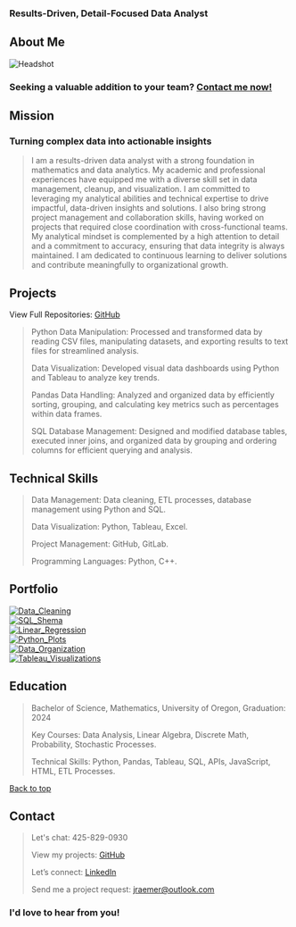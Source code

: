   <link rel="stylesheet" href="mainstyle.css">

<section id="headline">
<h3>Results-Driven, Detail-Focused Data Analyst</h3>
  </section>

## About Me
<img src="Headshot.JPG" alt="Headshot" />

### Seeking a valuable addition to your team? <a href="#contact">Contact me now!</a>


## Mission

### Turning complex data into actionable insights
> I am a results-driven data analyst with a strong foundation in mathematics and data analytics. My academic and professional experiences have equipped me with a diverse skill set in data management, cleanup, and visualization. I am committed to leveraging my analytical abilities and technical expertise to drive impactful, data-driven insights and solutions. I also bring strong project management and collaboration skills, having worked on projects that required close coordination with cross-functional teams. My analytical mindset is complemented by a high attention to detail and a commitment to accuracy, ensuring that data integrity is always maintained. I am dedicated to continuous learning to deliver solutions and contribute meaningfully to organizational growth.

## Projects
View Full Repositories: [GitHub](https://github.com/JerricaRaemer)
>
> Python Data Manipulation: Processed and transformed data by reading CSV files, manipulating datasets, and exporting results to text files for streamlined analysis.
>
> Data Visualization: Developed visual data dashboards using Python and Tableau to analyze key trends.
>
> Pandas Data Handling: Analyzed and organized data by efficiently sorting, grouping, and calculating key metrics such as percentages within data frames.
>
> SQL Database Management: Designed and modified database tables, executed inner joins, and organized data by grouping and ordering columns for efficient querying and analysis.
>

## Technical Skills
>
> Data Management: Data cleaning, ETL processes, database management using Python and SQL.
>
> Data Visualization: Python, Tableau, Excel.
>
> Project Management: GitHub, GitLab.
>
> Programming Languages: Python, C++.
>

## Portfolio

<div class="gallery">
  <a target="_blank" href="Data_Cleaning_SQL_Python.JPG">
    <img src="Data_Cleaning_SQL_Python.JPG" alt="Data_Cleaning" />
  </a>
</div>

<div class="gallery">
  <a target="_blank" href="Data_Cleaning_SQL_Python.JPG">
    <img src="SQL_Table_Schema.JPG" alt="SQL_Shema" />
  </a>
</div>

<div class="gallery">
  <a target="_blank" href="Linear_Regression.JPG">
    <img src="Linear_Regression.JPG" alt="Linear_Regression" />
  </a>
</div>

<div class="gallery">
  <a target="_blank" href="Line_Plot_Python.JPG">
    <img src="Line_Plot_Python.JPG" alt="Python_Plots" />
  </a>
</div>

<div class="gallery">
  <a target="_blank" href="Python_Dict.JPG">
    <img src="Python_Dict.JPG" alt="Data_Organization" />
  </a>
</div>

<div class="gallery">
  <a target="_blank" href="Tableau_Music.JPG">
    <img src="Tableau_Music.JPG" alt="Tableau_Visualizations" />
  </a>
</div>

## Education
> Bachelor of Science, Mathematics, University of Oregon, Graduation: 2024
>
> Key Courses: Data Analysis, Linear Algebra, Discrete Math, Probability, Stochastic Processes.
>
> Technical Skills: Python, Pandas, Tableau, SQL, APIs, JavaScript, HTML, ETL Processes.

<a href="#headline">Back to top</a>

## Contact
> Let's chat: 425-829-0930
> 
> View my projects: [GitHub](https://github.com/JerricaRaemer)
> 
> Let’s connect: [LinkedIn](https://www.linkedin.com/in/jerrica-raemer/)
>
> Send me a project request: jraemer@outlook.com
>

<section id="contact">
  <h3>I'd love to hear from you!</h3>
  </section>
